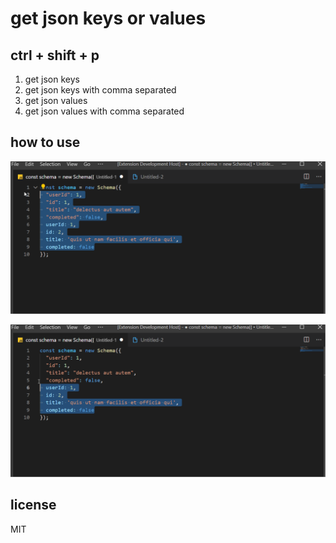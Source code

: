# get json keys or values

## ctrl + shift + p
1.	get json keys
2.	get json keys with comma separated
3.	get json values
4.	get json values with comma separated

## how to use

![demo1](https://raw.githubusercontent.com/bksubramanyarao/get-json-keys-or-values/main/images/demo1.gif)

![demo2](https://raw.githubusercontent.com/bksubramanyarao/get-json-keys-or-values/main/images/demo2.gif)


## license
MIT






